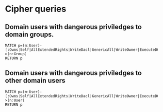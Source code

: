 # Cipher queries

## Domain users with dangerous priviledges to domain groups.
```
MATCH p=(m:User)-[:Owns|Self|AllExtendedRights|WriteDacl|GenericAll|WriteOwner|ExecuteDCOM|GenericWrite|AllowedToDelegate|ForceChangePassword]->(n:Group)
RETURN p
```

## Domain users with dangerous priviledges to other domain users
```
MATCH p=(m:User)-[:Owns|Self|AllExtendedRights|WriteDacl|GenericAll|WriteOwner|ExecuteDCOM|GenericWrite|AllowedToDelegate|ForceChangePassword]->(n:User)
RETURN p
```
